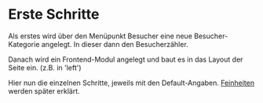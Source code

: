 # Erste Schritte

Als erstes wird über den Menüpunkt Besucher eine neue Besucher-Kategorie angelegt. In dieser dann den Besucherzähler.

Danach wird ein Frontend-Modul angelegt und baut es in das Layout der Seite ein. (z.B. in 'left')

Hier nun die einzelnen Schritte, jeweils mit den Default-Angaben. [Feinheiten](../05-feinheiten/README.md) werden später erklärt.


